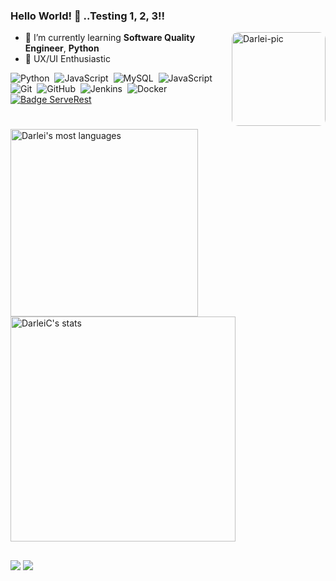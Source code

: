 ### Hello World! 👋 ..Testing 1, 2, 3!!
<img align="right" alt="Darlei-pic" height="150" style="border-radius:10px;" src="https://cdn.discordapp.com/attachments/959133673939140609/962091611779633232/2642257.png">

- 🌱 I’m currently learning **Software Quality Engineer**, **Python**
- 🦄 UX/UI Enthusiastic

<!--
**DarleiC/DarleiC** is a ✨ _special_ ✨ repository because its `README.md` (this file) appears on your GitHub profile.

Here are some ideas to get you started:

- 🔭 I’m currently working on ...
- 🌱 I’m currently learning ...
- 👯 I’m looking to collaborate on ...
- 🤔 I’m looking for help with ...
- 💬 Ask me about ...
- 📫 How to reach me: ...
- 😄 Pronouns: ...
- ⚡ Fun fact: ...
-->

![Python](https://img.shields.io/badge/-Python-05122A?style=flat&logo=Python)&nbsp;
![JavaScript](https://img.shields.io/badge/-JavaScript-05122A?style=flat&logo=javascript)&nbsp;
![MySQL](https://img.shields.io/badge/-MySQL-05122A?style=flat&logo=MySQL)&nbsp;
![JavaScript](https://img.shields.io/badge/-Cypress-05122A?style=flat&logo=Cypress)&nbsp;
![Git](https://img.shields.io/badge/-Git-05122A?style=flat&logo=git)&nbsp;
![GitHub](https://img.shields.io/badge/-GitHub-05122A?style=flat&logo=github)&nbsp;
![Jenkins](https://img.shields.io/badge/-Jenkins-05122A?style=flat&logo=Jenkins)&nbsp;
![Docker](https://img.shields.io/badge/-Docker-05122A?style=flat&logo=Docker)&nbsp;
[![Badge ServeRest](https://img.shields.io/badge/API-ServeRest-green)](https://github.com/ServeRest/ServeRest/)

#

<p align="left">
<a href="https://github.com/DarleiC">
<img width="300em" src="https://github-readme-stats.vercel.app/api/top-langs/?username=DarleiC&layout=compact&theme=vision-friendly-dark" alt="Darlei's most languages"/>
<img width="360em" src="https://github-readme-stats.vercel.app/api?username=DarleiC&show_icons=true&theme=vision-friendly-dark" alt="DarleiC's stats"/>
</p>
  
 ##
  
<a href="https://www.linkedin.com/in/darlei-castro-3763a0163/" target="_blank"><img src="https://img.shields.io/badge/-LinkedIn-%230077B5?style=for-the-badge&logo=linkedin&logoColor=white" target="_blank"></a>
<a href="https://twitter.com/Standby_87" target="_blank"><img src="https://img.shields.io/badge/-Twitter-%230077B5?style=for-the-badge&logo=Twitter&logoColor=white" target="_blank"></a>
